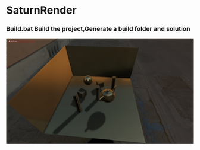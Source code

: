 # SaturnRender


### Build.bat Build the project,Generate a build folder and solution
![renderShot](./assets/screenShot/IMG20191217_144808.png)
